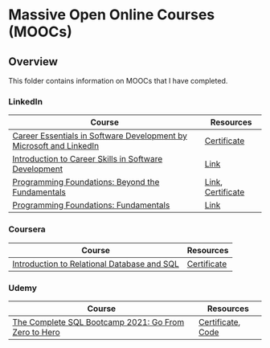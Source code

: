 # Massive Open Online Courses (MOOCs)

## Overview
This folder contains information on MOOCs that I have completed.

### LinkedIn
| Course                                                                                                                                                                             | Resources                                                                                                                                                                                                                                                                                                                                                                               |
|------------------------------------------------------------------------------------------------------------------------------------------------------------------------------------|-----------------------------------------------------------------------------------------------------------------------------------------------------------------------------------------------------------------------------------------------------------------------------------------------------------------------------------------------------------------------------------------|
| [Career Essentials in Software Development by Microsoft and LinkedIn](https://www.linkedin.com/learning/paths/career-essentials-in-software-development-by-microsoft-and-linkedin) | [Certificate](https://github.com/shumarb/training/blob/main/mooc/certificates/sheikh-umar-linkedin-certificate-of-completion-career-essentials-in-software-development-by-microsoft-and-linkedIn.pdf)                                                                                                                                                                                   |
| [Introduction to Career Skills in Software Development](https://www.linkedin.com/learning/introduction-to-career-skills-in-software-development/)                                  | [Link](https://www.linkedin.com/learning/certificates/4869e9f2076d75fb30fc06dce4b706cca259272e50391f0abf56c6123d9fde32?u=78163626)                                                                                                                                                                                                                                                      |
| [Programming Foundations: Beyond the Fundamentals](https://www.linkedin.com/learning/programming-foundations-beyond-the-fundamentals/)                                             | [Link](https://www.linkedin.com/learning/certificates/f65e1ce96485ff29cdb1e026b603527343889d5a0a4fb2a79c3e2af4f323dba7?accountId=78163626&u=78163626&success=true&authUUID=kvJdK4ORSayXLGVXrRG36A%3D%3D), [Certificate](https://github.com/shumarb/training/tree/main/mooc/certificates/sheikh-umar-linkedin-certificate-of-completion-programming-foundations-beyond-the-fundamentals) |
| [Programming Foundations: Fundamentals](https://www.linkedin.com/learning/programming-foundations-fundamentals)                                                                    | [Link](https://www.linkedin.com/learning/certificates/d67916261bf37d5242cfea2fea3b98b5325c87a628272e775421ead1483e3ca4?u=78163626)                                                                                                                                                                                                                                                      |

### Coursera
| Course                                                                                                                       | Resources                                                                           |
|------------------------------------------------------------------------------------------------------------------------------|-------------------------------------------------------------------------------------|
| [Introduction to Relational Database and SQL](https://www.coursera.org/projects/introduction-to-relational-database-and-sql) | [Certificate](https://www.coursera.org/account/accomplishments/verify/ACTDGDEZMHWL) |

### Udemy
| Course                                                                                                          | Resources                                                                                                                                                                                                       |
|-----------------------------------------------------------------------------------------------------------------|-----------------------------------------------------------------------------------------------------------------------------------------------------------------------------------------------------------------|
| [The Complete SQL Bootcamp 2021: Go From Zero to Hero](https://www.udemy.com/course/the-complete-sql-bootcamp/) | [Certificate](https://github.com/shumarb/training/blob/main/mooc/certificates/sheikh-umar-udemy-certificate-of-completion-sql.pdf), [Code](https://github.com/shumarb/training/blob/main/mooc/code/answers.sql) |
